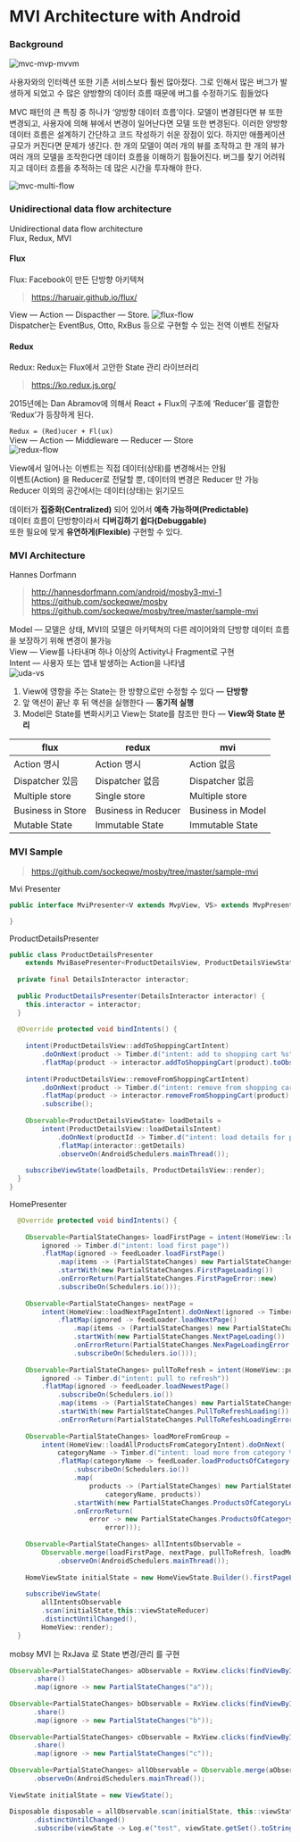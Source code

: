 

# MVI Architecture with Android

### Background

![mvc-mvp-mvvm](./images/mvc-mvp-mvvm.png)

사용자와의 인터렉션 또한 기존 서비스보다 훨씬 많아졌다. 그로 인해서 많은 버그가 발생하게 되었고 수 많은 양방향의 데이터 흐름 때문에 버그를 수정하기도 힘들었다

MVC 패턴의 큰 특징 중 하나가 ‘양방향 데이터 흐름’이다. 모델이 변경된다면 뷰 또한 변경되고, 사용자에 의해 뷰에서 변경이 일어난다면 모델 또한 변경된다. 이러한 양방향 데이터 흐름은 설계하기 간단하고 코드 작성하기 쉬운 장점이 있다. 하지만 애플케이션 규모가 커진다면 문제가 생긴다. 한 개의 모델이 여러 개의 뷰를 조작하고 한 개의 뷰가 여러 개의 모델을 조작한다면 데이터 흐름을 이해하기 힘들어진다. 버그를 찾기 어려워지고 데이터 흐름을 추적하는 데 많은 시간을 투자해야 한다.  
  
![mvc-multi-flow](./images/mvc-multi-flow.png) 
  
  
### Unidirectional data flow architecture 

Unidirectional data flow architecture   
Flux, Redux, MVI  
  
#### Flux
Flux: Facebook이 만든 단방향 아키텍쳐  
> https://haruair.github.io/flux/

View — Action — Dispacther — Store. 
![flux-flow](./images/flux-flow3.png)  
Dispatcher는 EventBus, Otto, RxBus 등으로 구현할 수 있는 전역 이벤트 전달자 

#### Redux
Redux: Redux는 Flux에서 고안한 State 관리 라이브러리
> https://ko.redux.js.org/

2015년에는 Dan Abramov에 의해서 React + Flux의 구조에 ‘Reducer’를 결합한 ‘Redux’가 등장하게 된다.  
  
`Redux = (Red)ucer + Fl(ux)`  
View — Action — Middleware — Reducer — Store  
![redux-flow](./images/redux-flow.png)  
  
View에서 일어나는 이벤트는 직접 데이터(상태)를 변경해서는 안됨  
이벤트(Action) 을 Reducer로 전달할 뿐, 데이터의 변경은 Reducer 만 가능  
Reducer 이외의 공간에서는 데이터(상태)는 읽기모드  
  
데이터가 **집중화(Centralized)** 되어 있어서 **예측 가능하며(Predictable)**   
데이터 흐름이 단방향이라서 **디버깅하기 쉽다(Debuggable)**  
또한 필요에 맞게 **유연하게(Flexible)** 구현할 수 있다.  
  
  
### MVI Architecture

Hannes Dorfmann  
> http://hannesdorfmann.com/android/mosby3-mvi-1   
> https://github.com/sockeqwe/mosby  
> https://github.com/sockeqwe/mosby/tree/master/sample-mvi
  
Model — 모델은 상태, MVI의 모델은 아키텍쳐의 다른 레이어와의 단방향 데이터 흐름을 보장하기 위해 변경이 불가능  
View  — View를 나타내며 하나 이상의 Activity나 Fragment로 구현  
Intent — 사용자 또는 앱내 발생하는 Action을 나타냄  
![uda-vs](./images/mvi-flow.png)  
    
1.  View에 영향을 주는 State는 한 방향으로만 수정할 수 있다 —  **단방향**
2.  앞 액션이 끝난 후 뒤 액션을 실행한다 —  **동기적 실행**
3.  Model은 State를 변화시키고 View는 State를 참조만 한다 —  **View와 State 분리**
 

| flux              | redux               | mvi                 |
|-------------------|---------------------|---------------------|
| Action 명시        | Action 명시          | Action 없음          |
| Dispatcher 있음    | Dispatcher 없음      | Dispatcher 없음      | 
| Multiple store    | Single store        | Multiple store      |
| Business in Store | Business in Reducer | Business in Model   |
| Mutable State     | Immutable State     | Immutable State     |
  
    
### MVI Sample

> https://github.com/sockeqwe/mosby/tree/master/sample-mvi

Mvi Presenter  
```java
public interface MviPresenter<V extends MvpView, VS> extends MvpPresenter<V> {

}
```
  
ProductDetailsPresenter    
```java
public class ProductDetailsPresenter
    extends MviBasePresenter<ProductDetailsView, ProductDetailsViewState> {
 
  private final DetailsInteractor interactor;
 
  public ProductDetailsPresenter(DetailsInteractor interactor) {
    this.interactor = interactor;
  }
 
  @Override protected void bindIntents() {
 
    intent(ProductDetailsView::addToShoppingCartIntent)
        .doOnNext(product -> Timber.d("intent: add to shopping cart %s", product))
        .flatMap(product -> interactor.addToShoppingCart(product).toObservable()).subscribe();
 
    intent(ProductDetailsView::removeFromShoppingCartIntent)
        .doOnNext(product -> Timber.d("intent: remove from shopping cart %s", product))
        .flatMap(product -> interactor.removeFromShoppingCart(product).toObservable())
        .subscribe();
 
    Observable<ProductDetailsViewState> loadDetails =
        intent(ProductDetailsView::loadDetailsIntent)
            .doOnNext(productId -> Timber.d("intent: load details for product id = %s", productId))
            .flatMap(interactor::getDetails)
            .observeOn(AndroidSchedulers.mainThread());
 
    subscribeViewState(loadDetails, ProductDetailsView::render);
  }
}
```

HomePresenter
```java
  @Override protected void bindIntents() {
 
    Observable<PartialStateChanges> loadFirstPage = intent(HomeView::loadFirstPageIntent).doOnNext(
        ignored -> Timber.d("intent: load first page"))
        .flatMap(ignored -> feedLoader.loadFirstPage()
            .map(items -> (PartialStateChanges) new PartialStateChanges.FirstPageLoaded(items))
            .startWith(new PartialStateChanges.FirstPageLoading())
            .onErrorReturn(PartialStateChanges.FirstPageError::new)
            .subscribeOn(Schedulers.io()));
 
    Observable<PartialStateChanges> nextPage =
        intent(HomeView::loadNextPageIntent).doOnNext(ignored -> Timber.d("intent: load next page"))
            .flatMap(ignored -> feedLoader.loadNextPage()
                .map(items -> (PartialStateChanges) new PartialStateChanges.NextPageLoaded(items))
                .startWith(new PartialStateChanges.NextPageLoading())
                .onErrorReturn(PartialStateChanges.NexPageLoadingError::new)
                .subscribeOn(Schedulers.io()));
 
    Observable<PartialStateChanges> pullToRefresh = intent(HomeView::pullToRefreshIntent).doOnNext(
        ignored -> Timber.d("intent: pull to refresh"))
        .flatMap(ignored -> feedLoader.loadNewestPage()
            .subscribeOn(Schedulers.io())
            .map(items -> (PartialStateChanges) new PartialStateChanges.PullToRefreshLoaded(items))
            .startWith(new PartialStateChanges.PullToRefreshLoading())
            .onErrorReturn(PartialStateChanges.PullToRefeshLoadingError::new));
 
    Observable<PartialStateChanges> loadMoreFromGroup =
        intent(HomeView::loadAllProductsFromCategoryIntent).doOnNext(
            categoryName -> Timber.d("intent: load more from category %s", categoryName))
            .flatMap(categoryName -> feedLoader.loadProductsOfCategory(categoryName)
                .subscribeOn(Schedulers.io())
                .map(
                    products -> (PartialStateChanges) new PartialStateChanges.ProductsOfCategoryLoaded(
                        categoryName, products))
                .startWith(new PartialStateChanges.ProductsOfCategoryLoading(categoryName))
                .onErrorReturn(
                    error -> new PartialStateChanges.ProductsOfCategoryLoadingError(categoryName,
                        error)));
 
    Observable<PartialStateChanges> allIntentsObservable =
        Observable.merge(loadFirstPage, nextPage, pullToRefresh, loadMoreFromGroup)
            .observeOn(AndroidSchedulers.mainThread());
 
    HomeViewState initialState = new HomeViewState.Builder().firstPageLoading(true).build();
 
    subscribeViewState(
        allIntentsObservable
        .scan(initialState,this::viewStateReducer)
        .distinctUntilChanged(),
        HomeView::render);
  }
```

mobsy MVI 는 RxJava 로 State 변경/관리 를 구현
```java
Observable<PartialStateChanges> aObservable = RxView.clicks(findViewById(R.id.button_a))  
      .share()  
      .map(ignore -> new PartialStateChanges("a"));  
  
Observable<PartialStateChanges> bObservable = RxView.clicks(findViewById(R.id.button_b))  
      .share()  
      .map(ignore -> new PartialStateChanges("b"));  
  
Observable<PartialStateChanges> cObservable = RxView.clicks(findViewById(R.id.button_c))  
      .share()  
      .map(ignore -> new PartialStateChanges("c"));  
  
Observable<PartialStateChanges> allObservable = Observable.merge(aObservable, bObservable, cObservable)  
      .observeOn(AndroidSchedulers.mainThread());  
  
ViewState initialState = new ViewState();  
  
Disposable disposable = allObservable.scan(initialState, this::viewStateReducer)  
      .distinctUntilChanged()  
      .subscribe(viewState -> Log.e("test", viewState.getSet().toString()));
```
<!--stackedit_data:
eyJoaXN0b3J5IjpbMTkyNTY4NDk0NiwzODQ3NjI4MDAsODMyNT
E3MTk1LDc2NDI2NjE1NCwyMDk1NzcwODg2LC0zNjg3OTg2NTAs
MTA2NjYxOTUxMiwxODg5ODI5NzI0LDE4ODI2NjI0MDAsNzA5NT
UxODQ1LC02NDgwNTc5NTQsMTQyMDE5MzgwMCwxNDIyNDA4Mjky
LC02MTI3MjI4NDQsLTE2MDc3NzE3NDAsLTEwNDYyNjc1OCwtMj
A5MDE2Njk5NSwtNDQ1OTgxMjYwLDg4MTQxOTYxMSwtMTkwNzMz
Mjk0XX0=
-->